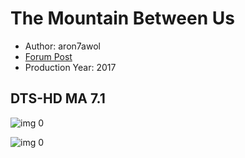 # The Mountain Between Us

* Author: aron7awol
* [Forum Post](https://www.avsforum.com/threads/bass-eq-for-filtered-movies.2995212/post-56753272)
* Production Year: 2017

## DTS-HD MA 7.1

![img 0](https://fanart.tv/fanart/movies/290512/moviethumb/the-mountain-between-us-5a14600d4f13a.jpg)

![img 0](https://i.imgur.com/RaQHh4B.png)

